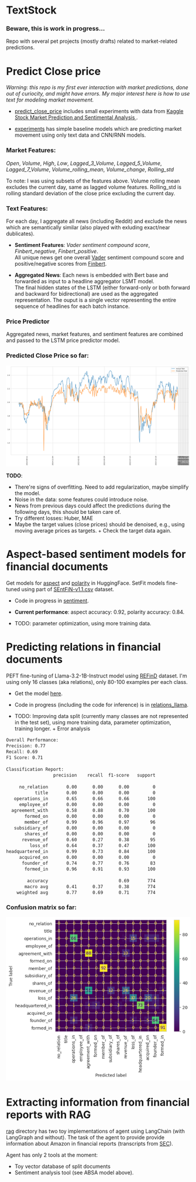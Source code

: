 # TextStock

### Beware, this is work in progress...

Repo with several pet projects (mostly drafts) related to market-related predictions.


# Predict Close price 

*Warning*: *this repo is my first ever interaction with market predictions, done out of curiocity, and might have errors. My major interest here is how to use text for modeling market movement.* 

+ [predict_close_price](./predict_close_price) includes small experiments with data from [Kaggle Stock Market Prediction and Sentimental Analysis
](https://www.kaggle.com/competitions/stock-market-prediction-and-sentimental-analysis/overview). 

+ [experiments](./experiments) has simple baseline models which are predicting market movement using only text data and CNN/RNN models.  

### Market Features:

*Open*, *Volume*, *High*, *Low*, *Lagged_3_Volume*, *Lagged_5_Volume*, *Lagged_7_Volume*, *Volume_rolling_mean*, *Volume_change*, *Rolling_std* 

To note: I was using subsets of the features above. 
Volume rolling mean excludes the current day, same as lagged volume features. Rolling_std is rolling standard deviation of the close price excluding the current day.

### Text Features: 

For each day, I aggregate all news (including Reddit) and exclude the news which are semantically similar (also played with exluding exact/near dublicates). 

+ **Sentiment Features**: *Vader sentiment compound score*, *Finbert_negative*, *Finbert_positive*.\
All unique news get one overall [Vader](https://www.nltk.org/api/nltk.sentiment.vader.html) sentiment compound score and positive/negative scores from [Finbert](https://huggingface.co/ProsusAI/finbert).

 
+ **Aggregated News**: Each news is embedded with Bert base and forwarded as input to a headline aggregator LSMT model.  
The final hidden states of the LSTM (either forward-only or both forward and backward for bidirectional) are used as the aggregated representation.
The ouput is a single vector representing the entire sequence of headlines for each batch instance.

### Price Predictor 

Aggregated news, market features, and sentiment features are combined and passed to the LSTM price predictor model. 

### Predicted Close Price so far:

![close_price](./plots/output1.png)

**TODO**: 
+ There're signs of overfitting. Need to add regularization, maybe simplify the model. 
+ Noise in the data: some features could introduce noise. 
+ News from previous days could affect the predictions during the following days, this should be taken care of. 
+ Try different losses: Huber, MAE
+ Maybe the target values (close prices) should be denoised, e.g., using moving average prices as targets. + Check the target data again. 


# Aspect-based sentiment models for financial documents
    
Get models for [aspect](https://huggingface.co/Askinkaty/setfit-finance-aspect) and [polarity](https://huggingface.co/Askinkaty/setfit-finance-polarity) in HuggingFace.
SetFit models fine-tuned using part of [SEntFiN-v1.1.csv](https://www.kaggle.com/datasets/ankurzing/aspect-based-sentiment-analysis-for-financial-news) dataset. 

+ Code in progress in [sentiment](./sentiment).

+ **Current performance**: aspect accuracy: 0.92, polarity accuracy: 0.84. 

+ TODO: parameter optimization, using more training data.


# Predicting relations in financial documents

PEFT fine-tuning of Llama-3.2-1B-Instruct model using [REFinD](https://refind-re.github.io/) dataset.  I'm using only 16
classes (aka relations), only 80-100 examples per each class. 

+ Get the model [here](https://huggingface.co/Askinkaty/llama-finance-relations).

+ Code in progress (including the code for inference) is in [relations_llama](./relations_llama).

+ TODO: Improving data split (currently many classes are not represented in the test set), using more training data, parameter optimization, training longer. + Error analysis
```
Overall Performance:
Precision: 0.77
Recall: 0.69
F1 Score: 0.71

Classification Report:
                  precision    recall  f1-score   support

     no_relation       0.00      0.00      0.00         0
           title       0.00      0.00      0.00         0
   operations_in       0.65      0.66      0.66       100
     employee_of       0.00      0.00      0.00         0
  agreement_with       0.58      0.88      0.70       100
       formed_on       0.00      0.00      0.00         0
       member_of       0.99      0.96      0.97        96
   subsidiary_of       0.00      0.00      0.00         0
       shares_of       0.00      0.00      0.00         0
      revenue_of       0.60      0.27      0.38        95
         loss_of       0.64      0.37      0.47       100
headquartered_in       0.99      0.73      0.84       100
     acquired_on       0.00      0.00      0.00         0
      founder_of       0.74      0.77      0.76        83
       formed_in       0.96      0.91      0.93       100

        accuracy                           0.69       774
       macro avg       0.41      0.37      0.38       774
    weighted avg       0.77      0.69      0.71       774

```
### Confusion matrix so far:

![](./plots/confusion_llm.png)

# Extracting information from financial reports with RAG

[rag](./rag) directory has two toy implementations of agent using LangChain (with LangGraph and without). 
The task of the agent to provide provide information about Amazon in financial reports (transcripts from [SEC](https://www.sec.gov/)).

Agent has only 2 tools at the moment:
+ Toy vector database of split documents
+ Sentiment analysis tool (see ABSA model above).